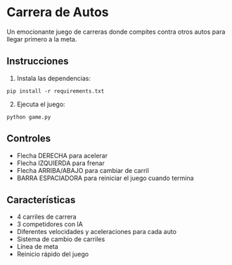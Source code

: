 # Carrera de Autos

Un emocionante juego de carreras donde compites contra otros autos para llegar primero a la meta.

## Instrucciones

1. Instala las dependencias:
```
pip install -r requirements.txt
```

2. Ejecuta el juego:
```
python game.py
```

## Controles
- Flecha DERECHA para acelerar
- Flecha IZQUIERDA para frenar
- Flecha ARRIBA/ABAJO para cambiar de carril
- BARRA ESPACIADORA para reiniciar el juego cuando termina

## Características
- 4 carriles de carrera
- 3 competidores con IA
- Diferentes velocidades y aceleraciones para cada auto
- Sistema de cambio de carriles
- Línea de meta
- Reinicio rápido del juego
